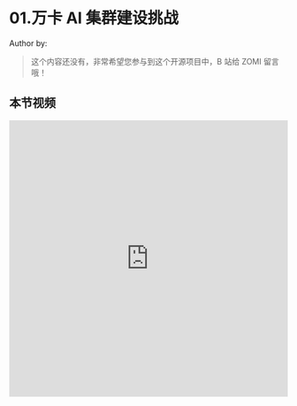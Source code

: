 <!--Copyright © ZOMI 适用于[License](https://github.com/Infrasys-AI/AIInfra)版权许可-->

# 01.万卡 AI 集群建设挑战

Author by: 

> 这个内容还没有，非常希望您参与到这个开源项目中，B 站给 ZOMI 留言哦！

## 本节视频

<html>
<iframe src="https://player.bilibili.com/player.html?isOutside=true&aid=114988018571687&bvid=BV1DktBzLEvb&cid=31551195779&p=1&danmaku=0&t=30&autoplay=0" width="100%" height="500" scrolling="no" border="0" frameborder="no" framespacing="0" allowfullscreen="true"> </iframe>
</html>
